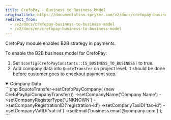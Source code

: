 ```yaml
---
title: CrefoPay - Business to Business Model
originalLink: https://documentation.spryker.com/v2/docs/crefopay-business-to-business-model
redirect_from:
  - /v2/docs/crefopay-business-to-business-model
  - /v2/docs/en/crefopay-business-to-business-model
---
```


CrefoPay module enables B2B strategy in payments.

To enable the B2B business model for CrefoPay:

1. Set `$config[CrefoPayConstants::IS_BUSINESS_TO_BUSINESS]` to true.
2. Add company data into `QuoteTransfer` on project level. It should be done before customer goes to checkout payment step.
<details open>
<summary>Company Data</summary>
```php
$quoteTransfer->setCrefoPayCompany(
    (new CrefoPayApiCompanyTransfer())
        ->setCompanyName('Company Name')
        ->setCompanyRegisterType('UNKNOWN')
        ->setCompanyRegistrationID('registration-id')
        ->setCompanyTaxID('tax-id')
        ->setCompanyVatID('vat-id')
        ->setEmail('business.email@company.com')
);
```
